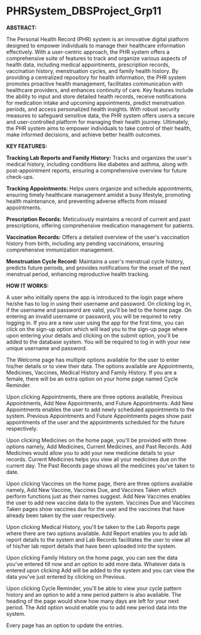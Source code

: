 # PHRSystem_DBSProject_Grp11
**ABSTRACT:**

The Personal Health Record (PHR) system is an innovative digital platform designed to empower individuals to manage their healthcare information effectively. With a user-centric approach, the PHR system offers a comprehensive suite of features to track and organize various aspects of health data, including medical appointments, prescription records, vaccination history, menstruation cycles, and family health history. By providing a centralized repository for health information, the PHR system promotes proactive health management, facilitates communication with healthcare providers, and enhances continuity of care. Key features include the ability to input and store detailed health records, receive notifications for medication intake and upcoming appointments, predict menstruation periods, and access personalized health insights. With robust security measures to safeguard sensitive data, the PHR system offers users a secure and user-controlled platform for managing their health journey. Ultimately, the PHR system aims to empower individuals to take control of their health, make informed decisions, and achieve better health outcomes.


**KEY FEATURES:**

**Tracking Lab Reports and Family History:**
	Tracks and organizes the user's medical history, including conditions like diabetes and asthma, along with post-appointment reports, ensuring a comprehensive overview for future check-ups.

**Tracking Appointments:** 
	Helps users organize and schedule appointments, ensuring timely healthcare management amidst a busy lifestyle, promoting health maintenance, and preventing adverse effects from missed appointments.

**Prescription Records:**
	Meticulously maintains a record of current and past prescriptions, offering comprehensive medication management for patients.

**Vaccination Records:**
	Offers a detailed overview of the user's vaccination history from birth, including any pending vaccinations, ensuring comprehensive immunization management.

**Menstruation Cycle Record:**
	Maintains a user's menstrual cycle history, predicts future periods, and provides notifications for the onset of the next menstrual period, enhancing reproductive health tracking.


**HOW IT WORKS:**

A user who initially opens the app is introduced to the login page where he/she has to log in using their username and password. On clicking log in, if the username and password are valid, you'll be led to the home page. On entering an invalid username or password, you will be required to retry logging in. If you are a new user using the app for the first time, you can click on the sign-up option which will lead you to the sign-up page where upon entering your details and clicking on the submit option, you'll be added to the database system. You will be required to log in with your new unique username and password. 

The Welcome page has multiple options available for the user to enter his/her details or to view their data. The options available are Appointments, Medicines, Vaccines, Medical History and Family History. If you are a female, there will be an extra option on your home page named Cycle Reminder. 

Upon clicking Appointments, there are three options available, Previous Appointments, Add New Appointments, and Future Appointments. Add New Appointments enables the user to add newly scheduled appointments to the system. Previous Appointments and Future Appointments pages show past appointments of the user and the appointments scheduled for the future respectively. 

Upon clicking Medicines on the home page, you'll be provided with three options namely, Add Medicines, Current Medicines, and Past Records. Add Medicines would allow you to add your new medicine details to your records. Current Medicines helps you view all your medicines due on the current day. The Past Records page shows all the medicines you've taken to date. 

Upon clicking Vaccines on the home page, there are three options available namely, Add New Vaccine, Vaccines Due, and Vaccines Taken which perform functions just as their names suggest. Add New Vaccines enables the user to add new vaccine data to the system. Vaccines Due and Vaccines Taken pages show vaccines due for the user and the vaccines that have already been taken by the user respectively. 

Upon clicking Medical History, you'll be taken to the Lab Reports page where there are two options available. Add Report enables you to add lab report details to the system and Lab Records facilitates the user to view all of his/her lab report details that have been uploaded into the system.

Upon clicking Family History on the home page, you can see the data you've entered till now and an option to add more data. Whatever data is entered upon clicking Add will be added to the system and you can view the data you've just entered by clicking on Previous. 

Upon clicking Cycle Reminder, you'll be able to view your cycle pattern history and an option to add a new period pattern is also available. The heading of the page would show how many days are left for your next period. The Add option would enable you to add new period data into the system.

Every page has an option to update the entries. 
